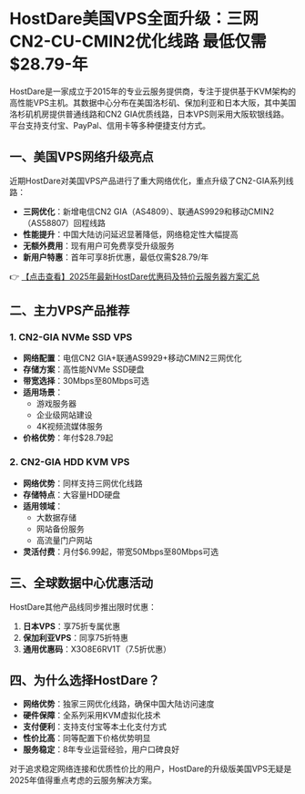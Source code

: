 # HostDare美国VPS全面升级：三网CN2-CU-CMIN2优化线路 最低仅需$28.79-年

HostDare是一家成立于2015年的专业云服务提供商，专注于提供基于KVM架构的高性能VPS主机。其数据中心分布在美国洛杉矶、保加利亚和日本大阪，其中美国洛杉矶机房提供普通线路和CN2 GIA优质线路，日本VPS则采用大阪软银线路。平台支持支付宝、PayPal、信用卡等多种便捷支付方式。

## 一、美国VPS网络升级亮点

近期HostDare对美国VPS产品进行了重大网络优化，重点升级了CN2-GIA系列线路：

- **三网优化**：新增电信CN2 GIA（AS4809）、联通AS9929和移动CMIN2（AS58807）回程线路
- **性能提升**：中国大陆访问延迟显著降低，网络稳定性大幅提高
- **无额外费用**：现有用户可免费享受升级服务
- **新用户特惠**：首年可享8折优惠，最低仅需$28.79/年

👉 [【点击查看】2025年最新HostDare优惠码及特价云服务器方案汇总](https://bit.ly/hostdare)

## 二、主力VPS产品推荐

### 1. CN2-GIA NVMe SSD VPS

- **网络配置**：电信CN2 GIA+联通AS9929+移动CMIN2三网优化
- **存储方案**：高性能NVMe SSD硬盘
- **带宽选择**：30Mbps至80Mbps可选
- **适用场景**：
  - 游戏服务器
  - 企业级网站建设
  - 4K视频流媒体服务
- **价格优势**：年付$28.79起

### 2. CN2-GIA HDD KVM VPS

- **网络优势**：同样支持三网优化线路
- **存储特点**：大容量HDD硬盘
- **适用领域**：
  - 大数据存储
  - 网站备份服务
  - 高流量门户网站
- **灵活付费**：月付$6.99起，带宽50Mbps至80Mbps可选

## 三、全球数据中心优惠活动

HostDare其他产品线同步推出限时优惠：

1. **日本VPS**：享75折专属优惠
2. **保加利亚VPS**：同享75折特惠
3. **通用优惠码**：X3O8E6RV1T（7.5折优惠）

## 四、为什么选择HostDare？

- **网络优势**：独家三网优化线路，确保中国大陆访问速度
- **硬件保障**：全系列采用KVM虚拟化技术
- **支付便利**：支持支付宝等本土化支付方式
- **性价比高**：同等配置下价格优势明显
- **服务稳定**：8年专业运营经验，用户口碑良好

对于追求稳定网络连接和优质性价比的用户，HostDare的升级版美国VPS无疑是2025年值得重点考虑的云服务解决方案。